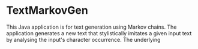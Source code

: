 # TextMarkovGen
This Java application is for text generation using Markov chains. The application generates a new text that stylistically imitates a given input text by analysing the input's character occurrence. The underlying 